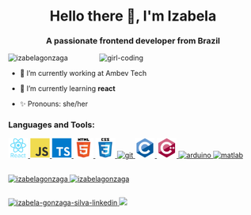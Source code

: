 <h1 align="center">Hello there 👋, I'm Izabela</h1>
<h3 align="center">A passionate frontend developer from Brazil</h3>
<img align="right" alt="girl-coding" width="320" src="https://cdn.dribbble.com/users/291221/screenshots/3793210/steven.gif" />

<p align="left"> <img src="https://komarev.com/ghpvc/?username=izabelagonzaga&label=Profile%20views&color=0e75b6&style=flat" alt="izabelagonzaga" /> </p>

- 🔭 I’m currently working at Ambev Tech

- 🌱 I’m currently learning **react**

- ✨ Pronouns: she/her

<h3 align="left">Languages and Tools:</h3>
<p align="left"> 
  <a href="https://reactjs.org/" target="_blank" rel="noreferrer"> 
    <img src="https://raw.githubusercontent.com/devicons/devicon/master/icons/react/react-original-wordmark.svg" alt="react" width="40" height="40"/> 
  </a>
  <a href="https://developer.mozilla.org/en-US/docs/Web/JavaScript" target="_blank" rel="noreferrer"> 
    <img src="https://raw.githubusercontent.com/devicons/devicon/master/icons/javascript/javascript-original.svg" alt="javascript" width="40" height="40"/> 
  </a>
  <a href="https://www.typescriptlang.org/" target="_blank" rel="noreferrer"> 
    <img src="https://raw.githubusercontent.com/devicons/devicon/master/icons/typescript/typescript-original.svg" alt="typescript" width="40" height="40"/> 
  </a>
  <a href="https://www.w3.org/html/" target="_blank" rel="noreferrer"> 
    <img src="https://raw.githubusercontent.com/devicons/devicon/master/icons/html5/html5-original-wordmark.svg" alt="html5" width="40" height="40"/> 
  </a> 
  <a href="https://www.w3schools.com/css/" target="_blank" rel="noreferrer"> 
    <img src="https://raw.githubusercontent.com/devicons/devicon/master/icons/css3/css3-original-wordmark.svg" alt="css3" width="40" height="40"/> 
  </a> 
  <a href="https://git-scm.com/" target="_blank" rel="noreferrer"> 
    <img src="https://www.vectorlogo.zone/logos/git-scm/git-scm-icon.svg" alt="git" width="40" height="40"/> 
  </a> 
  <a href="https://www.cprogramming.com/" target="_blank" rel="noreferrer"> 
    <img src="https://raw.githubusercontent.com/devicons/devicon/master/icons/c/c-original.svg" alt="c" width="40" height="40"/> 
  </a> 
  <a href="https://www.w3schools.com/cpp/" target="_blank" rel="noreferrer"> 
    <img src="https://raw.githubusercontent.com/devicons/devicon/master/icons/cplusplus/cplusplus-original.svg" alt="cplusplus" width="40" height="40"/> 
  </a> 
  <a href="https://www.arduino.cc/" target="_blank" rel="noreferrer"> 
    <img src="https://cdn.worldvectorlogo.com/logos/arduino-1.svg" alt="arduino" width="40" height="40"/> 
  </a>    
  <a href="https://www.mathworks.com/" target="_blank" rel="noreferrer"> 
    <img src="https://upload.wikimedia.org/wikipedia/commons/2/21/Matlab_Logo.png" alt="matlab" width="40" height="40"/> 
  </a>  
</p>

<br>

<div>
  <a href="https://github.com/IzabelaGonzaga">
    <img height="180em" src="https://github-readme-stats.vercel.app/api?username=izabelagonzaga&show_icons=true&locale=en&theme=dracula&count_private=true" alt="izabelagonzaga" />
    <img height="180em" src="https://github-readme-stats.vercel.app/api/top-langs?username=izabelagonzaga&show_icons=true&locale=en&layout=compact&theme=dracula" alt="izabelagonzaga" />
  </a>
</div>

##

<div>
  <a href="https://linkedin.com/in/izabela-gonzaga-silva" target="blank">
    <img src="https://img.shields.io/badge/LinkedIn-0077B5?style=for-the-badge&logo=linkedin&logoColor=white" alt="izabela-gonzaga-silva-linkedin" />
  </a>
  <a href = "mailto:izabelagonzaga15@gmail.com">
    <img src="https://img.shields.io/badge/-Gmail-%23333?style=for-the-badge&logo=gmail&logoColor=white" target="_blank">
  </a>
</div>
